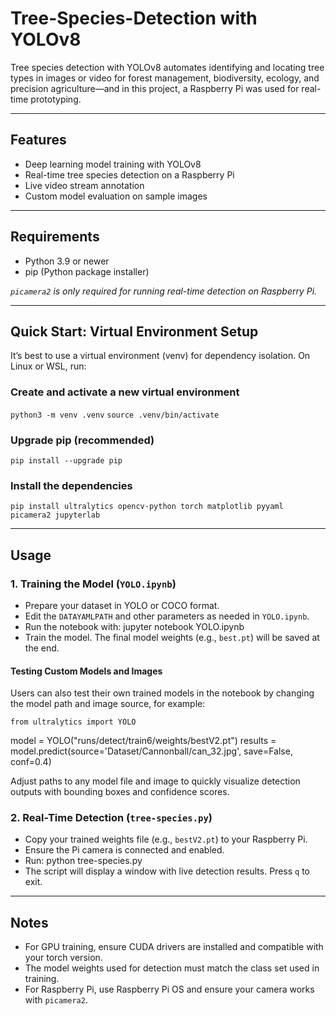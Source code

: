 # Tree-Species-Detection with YOLOv8
Tree species detection with YOLOv8 automates identifying and locating tree types in images or video for forest management, biodiversity, ecology, and precision agriculture—and in this project, a Raspberry Pi was used for real-time prototyping.

---

## Features

- Deep learning model training with YOLOv8
- Real-time tree species detection on a Raspberry Pi
- Live video stream annotation
- Custom model evaluation on sample images
  
---

## Requirements

- Python 3.9 or newer
- pip (Python package installer)

*`picamera2` is only required for running real-time detection on Raspberry Pi.*

---

## Quick Start: Virtual Environment Setup

It’s best to use a virtual environment (venv) for dependency isolation. On Linux or WSL, run:

### Create and activate a new virtual environment
`python3 -m venv .venv`
`source .venv/bin/activate`

### Upgrade pip (recommended)
`pip install --upgrade pip`

### Install the dependencies
`pip install ultralytics opencv-python torch matplotlib pyyaml picamera2 jupyterlab`

---

## Usage

### 1. Training the Model (`YOLO.ipynb`)

- Prepare your dataset in YOLO or COCO format.
- Edit the `DATAYAMLPATH` and other parameters as needed in `YOLO.ipynb`.
- Run the notebook with:
  jupyter notebook YOLO.ipynb
- Train the model. The final model weights (e.g., `best.pt`) will be saved at the end.

#### **Testing Custom Models and Images**
Users can also test their own trained models in the notebook by changing the model path and image source, for example:

`from ultralytics import YOLO`

model = YOLO("runs/detect/train6/weights/bestV2.pt")
results = model.predict(source='Dataset/Cannonball/can_32.jpg', save=False, conf=0.4)

Adjust paths to any model file and image to quickly visualize detection outputs with bounding boxes and confidence scores.

### 2. Real-Time Detection (`tree-species.py`)

- Copy your trained weights file (e.g., `bestV2.pt`) to your Raspberry Pi.
- Ensure the Pi camera is connected and enabled.
- Run:
  python tree-species.py
- The script will display a window with live detection results. Press `q` to exit.

---

## Notes

- For GPU training, ensure CUDA drivers are installed and compatible with your torch version.
- The model weights used for detection must match the class set used in training.
- For Raspberry Pi, use Raspberry Pi OS and ensure your camera works with `picamera2`.


  
